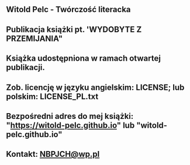 Witold Pelc - Twórczość literacka
---
Publikacja książki pt. 'WYDOBYTE Z PRZEMIJANIA"
---
Książka udostępniona w ramach otwartej publikacji. 
---
Zob. licencję w języku angielskim: LICENSE;  lub polskim: LICENSE_PL.txt
---
Bezpośredni adres do mej książki:  "https://witold-pelc.github.io"  lub  "witold-pelc.github.io"
---
Kontakt:  NBPJCH@wp.pl
---
